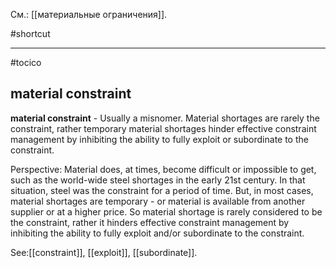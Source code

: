 См.: [[материальные ограничения]].

#shortcut




<hr/>

#tocico

## material constraint

<b>material constraint</b> - Usually a misnomer. Material shortages are rarely the constraint, rather temporary material shortages hinder effective constraint management by inhibiting the ability to fully exploit or subordinate to the constraint. 


Perspective: Material does, at times, become difficult or impossible to get, such as the world-wide steel shortages in the early 21st century. In that situation, steel was the constraint for a period of time. But, in most cases, material shortages are temporary - or material is available from another supplier or at a higher price. So material shortage is rarely considered to be the constraint, rather it hinders effective constraint management by inhibiting the ability to fully exploit and/or subordinate to the constraint.




See:[[constraint]], [[exploit]], [[subordinate]].

